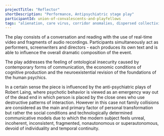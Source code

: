 ```yaml
---
projectTitle: "Reflector"
shortDescription: "Performance, Antipsychiatric stage play"
participantId: union-of-convalescents-and-playfellows
tags: "alienation, care virus, corridor anomalies, dispersed collectivity, extractive capitalism, intimate interfaces, intoxication, pharmachoreography, production drama, weak disease"
---
```

The play consists of a conversation and reading with the use of real-time video and fragments of audio recordings. Participants simultaneously act as performers, screenwriters and directors - each produces its own text and is able to influence the overall dramatic composition of the event.

The play addresses the feeling of ontological insecurity caused by contemporary forms of communication, the economic conditions of cognitive production and the neuroexistential revision of the foundations of the human psychics.

In a certain sense the piece is influenced by the anti-psychiatric plays of Robert Laing, where psychotic behavior is viewed as an emergency way out of the dead end in which person is placed by the close ones who use destructive patterns of interaction. However in this case not family collisions are considered as the main and primary factor of personal transformation but rather the social conditions and technologically determined communicative models due to which the modern subject feels unreal, incoherent, inconsistent, fragmented, nonautonomous or superautonomous, devoid of individuality and temporal continuity.
